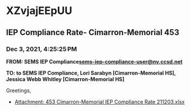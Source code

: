 # XZvjajEEpUU
## IEP Compliance Rate- Cimarron-Memorial 453
### Dec 3, 2021, 4:25:25 PM
**FROM: SEMS IEP Compliance<sems-iep-compliance-user@nv.ccsd.net>**

**TO: to SEMS IEP Compliance, Lori Sarabyn [Cimarron-Memorial HS], Jessica Webb Whitley [Cimarron-Memorial HS]**


Greetings,  





* [Attachment: 453 Cimarron-Memorial IEP Compliance Rate 211203.xlsx](XZvjajEEpUU-attachment-1.xlsx)
